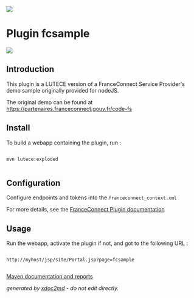 ![](https://dev.lutece.paris.fr/jenkins/buildStatus/icon?job=plugin-fcsample-deploy)
# Plugin fcsample

![](https://dev.lutece.paris.fr/plugins/plugin-fcsample/images/fc.png)

## Introduction

This plugin is a LUTECE version of a FranceConnect Service Provider's demo sample originally provided for nodeJS.

The original demo can be found at https://partenaires.franceconnect.gouv.fr/code-fs

## Install

To build a webapp containing the plugin, run :

```

mvn lutece:exploded                    
                
```

## Configuration

Configure endpoints and tokens into the `franceconnect_context.xml` 

For more details, see the [FranceConnect Plugin documentation](https://github.com/lutece-secteur-public/franceconnect-plugin-franceconnect) 

## Usage

Run the webapp, activate the plugin if not, and got to the following URL :

```

http://myhost/jsp/site/Portal.jsp?page=fcsample                    
                
```


[Maven documentation and reports](https://dev.lutece.paris.fr/plugins/plugin-fcsample/)



 *generated by [xdoc2md](https://github.com/lutece-platform/tools-maven-xdoc2md-plugin) - do not edit directly.*